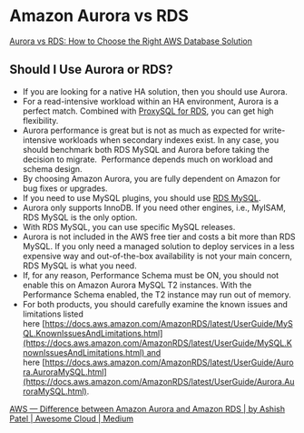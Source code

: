 # Amazon Aurora vs RDS

[Aurora vs RDS: How to Choose the Right AWS Database Solution](https://www.percona.com/blog/when-should-i-use-amazon-aurora-and-when-should-i-use-rds-mysql/)

## Should I Use Aurora or RDS?

- If you are looking for a native HA solution, then you should use Aurora.
- For a read-intensive workload within an HA environment, Aurora is a perfect match. Combined with [ProxySQL for RDS](https://percona.com/blog/2018/04/03/leveraging-proxysql-with-aws-aurora-for-performance), you can get high flexibility.
- Aurora performance is great but is not as much as expected for write-intensive workloads when secondary indexes exist. In any case, you should benchmark both RDS MySQL and Aurora before taking the decision to migrate.  Performance depends much on workload and schema design.
- By choosing Amazon Aurora, you are fully dependent on Amazon for bug fixes or upgrades.
- If you need to use MySQL plugins, you should use [RDS MySQL](https://www.percona.com/resources/solution-brief/grow-your-business-aws-rds-mysql-environment).
- Aurora only supports InnoDB. If you need other engines, i.e., MyISAM, RDS MySQL is the only option.
- With RDS MySQL, you can use specific MySQL releases.
- Aurora is not included in the AWS free tier and costs a bit more than RDS MySQL. If you only need a managed solution to deploy services in a less expensive way and out-of-the-box availability is not your main concern, RDS MySQL is what you need.
- If, for any reason, Performance Schema must be ON, you should not enable this on Amazon Aurora MySQL T2 instances. With the Performance Schema enabled, the T2 instance may run out of memory.
- For both products, you should carefully examine the known issues and limitations listed here [https://docs.aws.amazon.com/AmazonRDS/latest/UserGuide/MySQL.KnownIssuesAndLimitations.html](https://docs.aws.amazon.com/AmazonRDS/latest/UserGuide/MySQL.KnownIssuesAndLimitations.html) and here [https://docs.aws.amazon.com/AmazonRDS/latest/UserGuide/Aurora.AuroraMySQL.html](https://docs.aws.amazon.com/AmazonRDS/latest/UserGuide/Aurora.AuroraMySQL.html).

[AWS — Difference between Amazon Aurora and Amazon RDS | by Ashish Patel | Awesome Cloud | Medium](https://medium.com/awesome-cloud/aws-difference-between-amazon-aurora-and-amazon-rds-comparison-aws-aurora-vs-aws-rds-databases-60a69dbec41f)

